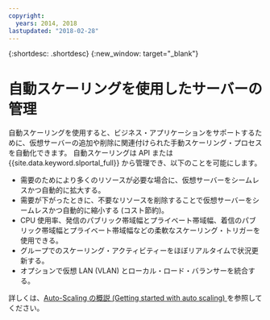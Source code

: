 ```yaml
---
copyright:
  years: 2014, 2018
lastupdated: "2018-02-28"
---
```


{:shortdesc: .shortdesc}
{:new_window: target="_blank"}

# 自動スケーリングを使用したサーバーの管理

自動スケーリングを使用すると、ビジネス・アプリケーションをサポートするために、仮想サーバーの追加や削除に関連付けられた手動スケーリング・プロセスを自動化できます。 自動スケーリングは API または {{site.data.keyword.slportal_full}} から管理でき、以下のことを可能にします。

* 需要のためにより多くのリソースが必要な場合に、仮想サーバーをシームレスかつ自動的に拡大する。
* 需要が下がったときに、不要なリソースを削除することで仮想サーバーをシームレスかつ自動的に縮小する (コスト節約)。
* CPU 使用率、発信のパブリック帯域幅とプライベート帯域幅、着信のパブリック帯域幅とプライベート帯域幅などの柔軟なスケーリング・トリガーを使用できる。
* グループでのスケーリング・アクティビティーをほぼリアルタイムで状況更新する。
* オプションで仮想 LAN (VLAN) とローカル・ロード・バランサーを統合する。

詳しくは、[Auto-Scaling の概説 (Getting started with auto scaling) ](/docs/infrastructure/SLautoscale/index.html)を参照してください。
